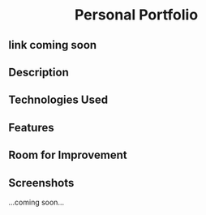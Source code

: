 # <center>Personal Portfolio</center>

## link coming soon

## Description

## Technologies Used

## Features

## Room for Improvement

## Screenshots
...coming soon...